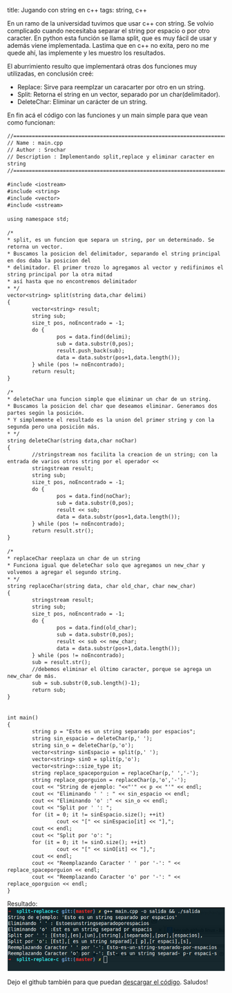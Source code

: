 title: Jugando con string en c++
tags: string, c++

En un ramo de la universidad tuvimos que usar c++ con string. Se volvio complicado cuando necesitaba separar el string por
espacio o por otro caracter. En python esta función se llama split, que es muy fácil de usar y además viene implementada.
Lastima que en c++ no exita, pero no me quede ahí, las implemente y les muestro los resultados.

El aburrimiento resulto que implementará otras dos funciones muy utilizadas, en conclusión creé:

* Replace: Sirve para reemplzar un caracarter por otro en un string.
* Split: Retorna el string en un vector, separado por un char(delimitador).
* DeleteChar: Eliminar un carácter de un string.

En fin acá el código con las funciones y un main simple para que vean como funcionan:

~~~{cpp}
//============================================================================
// Name : main.cpp
// Author : Srochar
// Description : Implementando split,replace y eliminar caracter en string
//============================================================================

#include <iostream>
#include <string>
#include <vector>
#include <sstream>

using namespace std;

/*
* split, es un funcion que separa un string, por un determinado. Se retorna un vector.
* Buscamos la posicion del delimitador, separando el string principal en dos daba la posicion del
* delimitador. El primer trozo lo agregamos al vector y redifinimos el string principal por la otra mitad
* así hasta que no encontremos delimitador
* */
vector<string> split(string data,char delimi)
{
        vector<string> result;
        string sub;
        size_t pos, noEncontrado = -1;
        do {
                pos = data.find(delimi);
                sub = data.substr(0,pos);
                result.push_back(sub);
                data = data.substr(pos+1,data.length());
        } while (pos != noEncontrado);
        return result;
}

/*
* deleteChar una funcion simple que eliminar un char de un string.
* Buscamos la posicion del char que deseamos eliminar. Generamos dos partes según la posición.
* Y simplemente el resultado es la union del primer string y con la segunda pero una posición más.
* */
string deleteChar(string data,char noChar)
{
        //stringstream nos facilita la creacion de un string; con la entrada de varios otros string por el operador <<
        stringstream result;
        string sub;
        size_t pos, noEncontrado = -1;
        do {
                pos = data.find(noChar);
                sub = data.substr(0,pos);
                result << sub;
                data = data.substr(pos+1,data.length());
        } while (pos != noEncontrado);
        return result.str();
}

/*
* replaceChar reeplaza un char de un string
* Funciona igual que deleteChar solo que agregamos un new_char y volvemos a agregar el segundo string.
* */
string replaceChar(string data, char old_char, char new_char)
{
        stringstream result;
        string sub;
        size_t pos, noEncontrado = -1;
        do {
                pos = data.find(old_char);
                sub = data.substr(0,pos);
                result << sub << new_char;
                data = data.substr(pos+1,data.length());
        } while (pos != noEncontrado);
        sub = result.str();
        //debemos eliminar el último caracter, porque se agrega un new_char de más.
        sub = sub.substr(0,sub.length()-1);
        return sub;
}


int main()
{
        string p = "Esto es un string separado por espacios";
        string sin_espacio = deleteChar(p,' ');
        string sin_o = deleteChar(p,'o');
        vector<string> sinEspacio = split(p,' ');
        vector<string> sinO = split(p,'o');
        vector<string>::size_type it;
        string replace_spaceporguion = replaceChar(p,' ','-');
        string replace_oporguion = replaceChar(p,'o','-');
        cout << "String de ejemplo: "<<"'" << p << "'" << endl;
        cout << "Eliminando ' ' : " << sin_espacio << endl;
        cout << "Eliminando 'o' :" << sin_o << endl;
        cout << "Split por ' ': ";
        for (it = 0; it != sinEspacio.size(); ++it)
                cout << "[" << sinEspacio[it] << "],";
        cout << endl;
        cout << "Split por 'o': ";
        for (it = 0; it != sinO.size(); ++it)
                cout << "[" << sinO[it] << "],";
        cout << endl;
        cout << "Reemplazando Caracter ' ' por '-': " << replace_spaceporguion << endl;
        cout << "Reemplazando Caracter 'o' por '-': " << replace_oporguion << endl;
}
~~~

Resultado:
![Resultado](imagenes/Jugando-con-string-en-c++/consola.png "Ejecuntado el archivo")

Dejo el github también para que puedan [descargar el código](https://github.com/srochar/split-replace-c).
Saludos!
